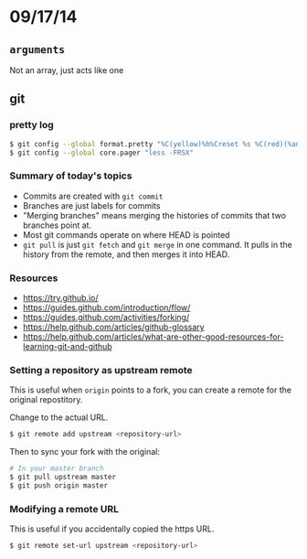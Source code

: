 # 09/17/14

## `arguments`
Not an array, just acts like one

## git

### pretty log

```sh
$ git config --global format.pretty "%C(yellow)%h%Creset %s %C(red)(%an, %cr)%Creset"
$ git config --global core.pager "less -FRSX"
```

### Summary of today's topics
- Commits are created with `git commit`
- Branches are just labels for commits
- "Merging branches" means merging the histories of commits that two branches point at.
- Most git commands operate on where HEAD is pointed
- `git pull` is just `git fetch` and `git merge` in one command. It pulls in the history from the remote, and then merges it into HEAD.

### Resources
- https://try.github.io/
- https://guides.github.com/introduction/flow/
- https://guides.github.com/activities/forking/
- https://help.github.com/articles/github-glossary
- https://help.github.com/articles/what-are-other-good-resources-for-learning-git-and-github

### Setting a repository as upstream remote
This is useful when `origin` points to a fork, you can create a remote for the original repostitory.

Change <repository-url> to the actual URL.

```sh
$ git remote add upstream <repository-url>
```

Then to sync your fork with the original:

```sh
# In your master branch
$ git pull upstream master
$ git push origin master
```

### Modifying a remote URL
This is useful if you accidentally copied the https URL.

```sh
$ git remote set-url upstream <repository-url>
```
